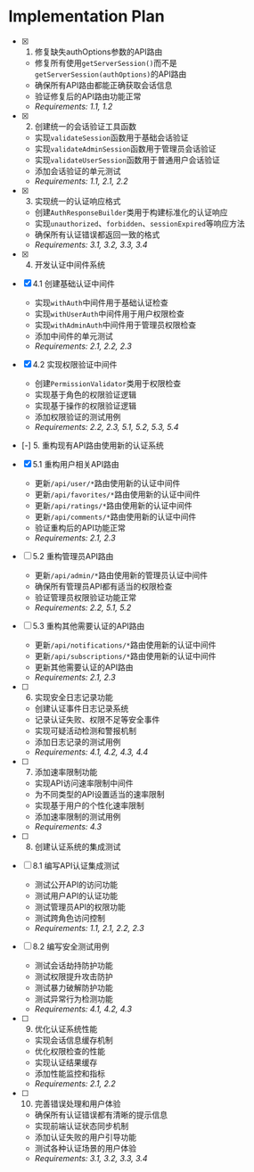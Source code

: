 # Implementation Plan

- [x] 1. 修复缺失authOptions参数的API路由
  - 修复所有使用`getServerSession()`而不是`getServerSession(authOptions)`的API路由
  - 确保所有API路由都能正确获取会话信息
  - 验证修复后的API路由功能正常
  - _Requirements: 1.1, 1.2_

- [x] 2. 创建统一的会话验证工具函数
  - 实现`validateSession`函数用于基础会话验证
  - 实现`validateAdminSession`函数用于管理员会话验证
  - 实现`validateUserSession`函数用于普通用户会话验证
  - 添加会话验证的单元测试
  - _Requirements: 1.1, 2.1, 2.2_

- [x] 3. 实现统一的认证响应格式
  - 创建`AuthResponseBuilder`类用于构建标准化的认证响应
  - 实现`unauthorized`、`forbidden`、`sessionExpired`等响应方法
  - 确保所有认证错误都返回一致的格式
  - _Requirements: 3.1, 3.2, 3.3, 3.4_

- [x] 4. 开发认证中间件系统
- [x] 4.1 创建基础认证中间件
  - 实现`withAuth`中间件用于基础认证检查
  - 实现`withUserAuth`中间件用于用户权限检查
  - 实现`withAdminAuth`中间件用于管理员权限检查
  - 添加中间件的单元测试
  - _Requirements: 2.1, 2.2, 2.3_

- [x] 4.2 实现权限验证中间件
  - 创建`PermissionValidator`类用于权限检查
  - 实现基于角色的权限验证逻辑
  - 实现基于操作的权限验证逻辑
  - 添加权限验证的测试用例
  - _Requirements: 2.2, 2.3, 5.1, 5.2, 5.3, 5.4_

- [-] 5. 重构现有API路由使用新的认证系统
- [x] 5.1 重构用户相关API路由
  - 更新`/api/user/*`路由使用新的认证中间件
  - 更新`/api/favorites/*`路由使用新的认证中间件
  - 更新`/api/ratings/*`路由使用新的认证中间件
  - 更新`/api/comments/*`路由使用新的认证中间件
  - 验证重构后的API功能正常
  - _Requirements: 2.1, 2.3_

- [ ] 5.2 重构管理员API路由
  - 更新`/api/admin/*`路由使用新的管理员认证中间件
  - 确保所有管理员API都有适当的权限检查
  - 验证管理员权限验证功能正常
  - _Requirements: 2.2, 5.1, 5.2_

- [ ] 5.3 重构其他需要认证的API路由
  - 更新`/api/notifications/*`路由使用新的认证中间件
  - 更新`/api/subscriptions/*`路由使用新的认证中间件
  - 更新其他需要认证的API路由
  - _Requirements: 2.1, 2.3_

- [ ] 6. 实现安全日志记录功能
  - 创建认证事件日志记录系统
  - 记录认证失败、权限不足等安全事件
  - 实现可疑活动检测和警报机制
  - 添加日志记录的测试用例
  - _Requirements: 4.1, 4.2, 4.3, 4.4_

- [ ] 7. 添加速率限制功能
  - 实现API访问速率限制中间件
  - 为不同类型的API设置适当的速率限制
  - 实现基于用户的个性化速率限制
  - 添加速率限制的测试用例
  - _Requirements: 4.3_

- [ ] 8. 创建认证系统的集成测试
- [ ] 8.1 编写API认证集成测试
  - 测试公开API的访问功能
  - 测试用户API的认证功能
  - 测试管理员API的权限功能
  - 测试跨角色访问控制
  - _Requirements: 1.1, 2.1, 2.2, 2.3_

- [ ] 8.2 编写安全测试用例
  - 测试会话劫持防护功能
  - 测试权限提升攻击防护
  - 测试暴力破解防护功能
  - 测试异常行为检测功能
  - _Requirements: 4.1, 4.2, 4.3_

- [ ] 9. 优化认证系统性能
  - 实现会话信息缓存机制
  - 优化权限检查的性能
  - 实现认证结果缓存
  - 添加性能监控和指标
  - _Requirements: 2.1, 2.2_

- [ ] 10. 完善错误处理和用户体验
  - 确保所有认证错误都有清晰的提示信息
  - 实现前端认证状态同步机制
  - 添加认证失败的用户引导功能
  - 测试各种认证场景的用户体验
  - _Requirements: 3.1, 3.2, 3.3, 3.4_
